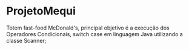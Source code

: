 # ProjetoMequi
Totem fast-food McDonald's, principal objetivo é a execução dos Operadores Condicionais, switch case em linguagem Java utilizando a classe Scanner;
